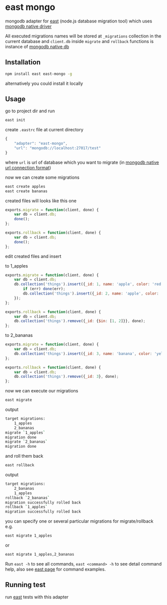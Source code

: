 # east mongo

mongodb adapter for [east](https://github.com/okv/east) (node.js database migration tool) which uses 
[mongodb native driver](http://mongodb.github.io/node-mongodb-native/)

All executed migrations names will be stored at `_migrations` collection in the
current database and `client.db` inside `migrate` and `rollback` functions is
instance of [mongodb native db](http://mongodb.github.io/node-mongodb-native/api-generated/db.html)


## Installation

```sh
npm install east east-mongo -g
```

alternatively you could install it locally


## Usage

go to project dir and run

```sh
east init
```

create `.eastrc` file at current directory

```js
{
	"adapter": "east-mongo",
	"url": "mongodb://localhost:27017/test"
}
```

where `url` is url of database which you want to migrate (in 
[mongodb native url connection format](http://mongodb.github.io/node-mongodb-native/driver-articles/mongoclient.html#the-url-connection-format))

now we can create some migrations

```sh
east create apples
east create bananas
```

created files will looks like this one

```js
exports.migrate = function(client, done) {
	var db = client.db;
	done();
};

exports.rollback = function(client, done) {
	var db = client.db;
	done();
};
```

edit created files and insert  

to 1_apples

```js
exports.migrate = function(client, done) {
	var db = client.db;
	db.collection('things').insert({_id: 1, name: 'apple', color: 'red'}, function(err) {
		if (err) done(err);
		db.collection('things').insert({_id: 2, name: 'apple', color: 'green'}, done);
	});
};

exports.rollback = function(client, done) {
	var db = client.db;
	db.collection('things').remove({_id: {$in: [1, 2]}}, done);
};
```

to 2_bananas

```js
exports.migrate = function(client, done) {
	var db = client.db;
	db.collection('things').insert({_id: 3, name: 'banana', color: 'yellow'}, done);
};

exports.rollback = function(client, done) {
	var db = client.db;
	db.collection('things').remove({_id: 3}, done);
};
```

now we can execute our migrations

```sh
east migrate
```

output

```sh
target migrations:
	1_apples
	2_bananas
migrate `1_apples`
migration done
migrate `2_bananas`
migration done
```

and roll them back

```sh
east rollback
```

output

```sh
target migrations:
	2_bananas
	1_apples
rollback `2_bananas`
migration successfully rolled back
rollback `1_apples`
migration successfully rolled back
```

you can specify one or several particular migrations for migrate/rollback e.g.

```sh
east migrate 1_apples
```

or

```sh
east migrate 1_apples,2_bananas
```

Run `east -h` to see all commands, `east <command> -h` to see detail command help,
also see [east page](https://github.com/okv/east#usage) for command examples.


## Running test

run [east](https://github.com/okv/east#running-test) tests with this adapter
